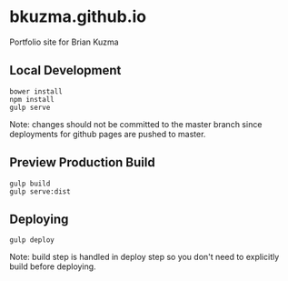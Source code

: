 # bkuzma.github.io
Portfolio site for Brian Kuzma

## Local Development
```
bower install
npm install
gulp serve
```

Note: changes should not be committed to the master branch since deployments for github pages are pushed to master.

## Preview Production Build

```
gulp build
gulp serve:dist
```

## Deploying

```
gulp deploy
```

Note: build step is handled in deploy step so you don't need to explicitly build before deploying.

